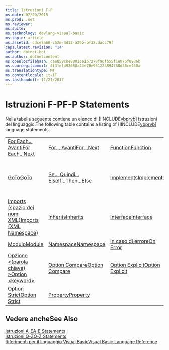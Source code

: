 ```yaml
---
title: Istruzioni F-P
ms.date: 07/20/2015
ms.prod: .net
ms.reviewer: 
ms.suite: 
ms.technology: devlang-visual-basic
ms.topic: article
ms.assetid: cdce7ab0-c52e-4d33-a29b-bf32cdacc79f
caps.latest.revision: "14"
author: dotnet-bot
ms.author: dotnetcontent
ms.openlocfilehash: cae859cbe8081ce1b7278f96fb55f1e876f0986b
ms.sourcegitcommit: 4f3fef493080a43e70e951223894768d36ce430a
ms.translationtype: MT
ms.contentlocale: it-IT
ms.lasthandoff: 11/21/2017
---
```

# <a name="f-p-statements"></a><span data-ttu-id="e13bf-102">Istruzioni F-P</span><span class="sxs-lookup"><span data-stu-id="e13bf-102">F-P Statements</span></span>
<span data-ttu-id="e13bf-103">Nella tabella seguente contiene un elenco di [!INCLUDE[vbprvb](~/includes/vbprvb-md.md)] istruzioni del linguaggio.</span><span class="sxs-lookup"><span data-stu-id="e13bf-103">The following table contains a listing of [!INCLUDE[vbprvb](~/includes/vbprvb-md.md)] language statements.</span></span>  
  
|||||  
|---|---|---|---|  
|[<span data-ttu-id="e13bf-104">For Each... Avanti</span><span class="sxs-lookup"><span data-stu-id="e13bf-104">For Each...Next</span></span>](../../../visual-basic/language-reference/statements/for-each-next-statement.md)|[<span data-ttu-id="e13bf-105">For... Avanti</span><span class="sxs-lookup"><span data-stu-id="e13bf-105">For...Next</span></span>](../../../visual-basic/language-reference/statements/for-next-statement.md)|[<span data-ttu-id="e13bf-106">Function</span><span class="sxs-lookup"><span data-stu-id="e13bf-106">Function</span></span>](../../../visual-basic/language-reference/statements/function-statement.md)|[<span data-ttu-id="e13bf-107">Get</span><span class="sxs-lookup"><span data-stu-id="e13bf-107">Get</span></span>](../../../visual-basic/language-reference/statements/get-statement.md)|  
|[<span data-ttu-id="e13bf-108">GoTo</span><span class="sxs-lookup"><span data-stu-id="e13bf-108">GoTo</span></span>](../../../visual-basic/language-reference/statements/goto-statement.md)|[<span data-ttu-id="e13bf-109">Se... Quindi... Else</span><span class="sxs-lookup"><span data-stu-id="e13bf-109">If...Then...Else</span></span>](../../../visual-basic/language-reference/statements/if-then-else-statement.md)|[<span data-ttu-id="e13bf-110">Implements</span><span class="sxs-lookup"><span data-stu-id="e13bf-110">Implements</span></span>](../../../visual-basic/language-reference/statements/implements-statement.md)|[<span data-ttu-id="e13bf-111">Imports (spazio dei nomi e tipo .NET)</span><span class="sxs-lookup"><span data-stu-id="e13bf-111">Imports (.NET Namespace and Type)</span></span>](../../../visual-basic/language-reference/statements/imports-statement-net-namespace-and-type.md)|  
|[<span data-ttu-id="e13bf-112">Imports (spazio dei nomi XML)</span><span class="sxs-lookup"><span data-stu-id="e13bf-112">Imports (XML Namespace)</span></span>](../../../visual-basic/language-reference/statements/imports-statement-xml-namespace.md)|[<span data-ttu-id="e13bf-113">Inherits</span><span class="sxs-lookup"><span data-stu-id="e13bf-113">Inherits</span></span>](../../../visual-basic/language-reference/statements/inherits-statement.md)|[<span data-ttu-id="e13bf-114">Interface</span><span class="sxs-lookup"><span data-stu-id="e13bf-114">Interface</span></span>](../../../visual-basic/language-reference/statements/interface-statement.md)|[<span data-ttu-id="e13bf-115">Mid</span><span class="sxs-lookup"><span data-stu-id="e13bf-115">Mid</span></span>](../../../visual-basic/language-reference/statements/mid-statement.md)|  
|[<span data-ttu-id="e13bf-116">Modulo</span><span class="sxs-lookup"><span data-stu-id="e13bf-116">Module</span></span>](../../../visual-basic/language-reference/statements/module-statement.md)|[<span data-ttu-id="e13bf-117">Namespace</span><span class="sxs-lookup"><span data-stu-id="e13bf-117">Namespace</span></span>](../../../visual-basic/language-reference/statements/namespace-statement.md)|[<span data-ttu-id="e13bf-118">In caso di errore</span><span class="sxs-lookup"><span data-stu-id="e13bf-118">On Error</span></span>](../../../visual-basic/language-reference/statements/on-error-statement.md)|[<span data-ttu-id="e13bf-119">Operator</span><span class="sxs-lookup"><span data-stu-id="e13bf-119">Operator</span></span>](../../../visual-basic/language-reference/statements/operator-statement.md)|  
|[<span data-ttu-id="e13bf-120">Opzione \<(parola chiave) ></span><span class="sxs-lookup"><span data-stu-id="e13bf-120">Option \<keyword></span></span>](../../../visual-basic/language-reference/statements/option-keyword-statement.md)|[<span data-ttu-id="e13bf-121">Option Compare</span><span class="sxs-lookup"><span data-stu-id="e13bf-121">Option Compare</span></span>](../../../visual-basic/language-reference/statements/option-compare-statement.md)|[<span data-ttu-id="e13bf-122">Option Explicit</span><span class="sxs-lookup"><span data-stu-id="e13bf-122">Option Explicit</span></span>](../../../visual-basic/language-reference/statements/option-explicit-statement.md)|[<span data-ttu-id="e13bf-123">Option Infer</span><span class="sxs-lookup"><span data-stu-id="e13bf-123">Option Infer</span></span>](../../../visual-basic/language-reference/statements/option-infer-statement.md)|  
|[<span data-ttu-id="e13bf-124">Option Strict</span><span class="sxs-lookup"><span data-stu-id="e13bf-124">Option Strict</span></span>](../../../visual-basic/language-reference/statements/option-strict-statement.md)|[<span data-ttu-id="e13bf-125">Property</span><span class="sxs-lookup"><span data-stu-id="e13bf-125">Property</span></span>](../../../visual-basic/language-reference/statements/property-statement.md)|||  
  
## <a name="see-also"></a><span data-ttu-id="e13bf-126">Vedere anche</span><span class="sxs-lookup"><span data-stu-id="e13bf-126">See Also</span></span>  
 [<span data-ttu-id="e13bf-127">Istruzioni A-E</span><span class="sxs-lookup"><span data-stu-id="e13bf-127">A-E Statements</span></span>](../../../visual-basic/language-reference/statements/a-e-statements.md)  
 [<span data-ttu-id="e13bf-128">Istruzioni Q-Z</span><span class="sxs-lookup"><span data-stu-id="e13bf-128">Q-Z Statements</span></span>](../../../visual-basic/language-reference/statements/q-z-statements.md)  
 [<span data-ttu-id="e13bf-129">Riferimenti per il linguaggio Visual Basic</span><span class="sxs-lookup"><span data-stu-id="e13bf-129">Visual Basic Language Reference</span></span>](../../../visual-basic/language-reference/index.md)
